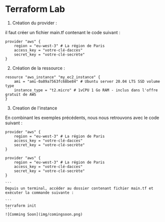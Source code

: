 # Terraform Lab

1. Création du provider : 

il faut créer un fichier main.tf contenant le code suivant : 

````
provider "aws" {
    region = "eu-west-3" # La région de Paris
    access_key = "votre-clé-dacces"
    secret_key = "votre-clé-secrète"
}

````

2. Création de la ressource  :

````
resource "aws_instance" "my_ec2_instance" {
    ami = "ami-0a89a7563fc68be84" # Ubuntu server 20.04 LTS SSD volume type
    instance_type = "t2.micro" # 1vCPU 1 Go RAM - inclus dans l'offre gratuit de AWS
}

````

3. Creation de l'instance 

En combinant les exemples précédents, nous nous retrouvons avec le code suivant :

````
provider "aws" {
    region = "eu-west-3" # La région de Paris
    access_key = "votre-clé-dacces"
    secret_key = "votre-clé-secrète"
}

provider "aws" {
    region = "eu-west-3" # La région de Paris
    access_key = "votre-clé-dacces"
    secret_key = "votre-clé-secrète"
}

```
Depuis un terminal, accéder au dossier contenant fichier main.tf et exécuter la commande suivante :

```
terraform init
```
![Comming Soon](img/comingsoon.png)
